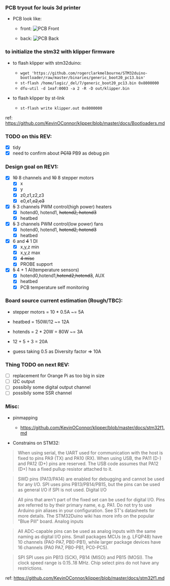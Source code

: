 ### PCB tryout for louis 3d printer
* PCB look like:
	* front:
	![PCB Front](https://raw.githubusercontent.com/louiscklaw/3D-printer-board/feature/renumbering/hardware/printer-board/renders/z_printer-board.png?raw=true "Front")

	* back:
	![PCB Back](https://raw.githubusercontent.com/louiscklaw/3D-printer-board/feature/renumbering/hardware/printer-board/renders/Z_printer-board.png?raw=true "Back")


### to initialize the stm32 with klipper firmware
* to flash klipper with stm32duino: 
    * `wget 'https://github.com/rogerclarkmelbourne/STM32duino-bootloader/raw/master/binaries/generic_boot20_pc13.bin'`
    * `st-flash /home/logic/_del/7/generic_boot20_pc13.bin 0x8000000`
    * `dfu-util -d 1eaf:0003 -a 2 -R -D out/klipper.bin`

* to flash klipper by st-link
    * `st-flash write klipper.out 0x8000000`

ref: https://github.com/KevinOConnor/klipper/blob/master/docs/Bootloaders.md

### TODO on this REV:
- [x] tidy
- [x] need to confirm about ~~PC13~~ PB9 as debug pin

### Design goal on REV1:
- [x] ~~10~~ 8 channels and ~~10~~ 8 stepper motors
    - [x] x
    - [x] y
    - [x] z0,z1,z2,z3
    - [x] e0,e1,~~e2,e3~~

- [x] ~~5~~ 3 channels PWM control(high power) heaters
    - [x] hotend0, hotend1, ~~hotend2, hotend3~~
    - [x] heatbed

- [x] ~~5~~ 3 channels PWM control(low power) fans
    - [x] hotend0, hotend1, ~~hotend2, hotend3~~
    - [x] heatbed

- [x] 6 and ~~4~~ 1 DI
    - [x] x,y,z min
    - [x] x,y,z max
    - [x] ~~4 misc~~ 
    - [x] PROBE support

- [x] ~~5~~ 4 + 1  AI(temperature sensors)
    - [x] hotend0,hotend1,~~hotend2,hotend3~~, AUX
    - [x] heatbed
    - [x] PCB temperature self monitoring

### Board source current estimation (**Rough/TBC**):
* stepper motors = 10 * 0.5A ~= 5A
* heatbed = 150W/12 ~= 12A
* hotends = 2 * 20W = 80W ~= 3A

* 12 + 5 + 3 = 20A
* guess taking 0.5 as Diversity factor => 10A

### Thing TODO on next REV:
- [ ] replacement for Orange Pi as too big in size
- [ ] I2C output
- [ ] possibily some digital output channel
- [ ] possibily some SSR channel

### Misc:
* pinmapping
    * https://github.com/KevinOConnor/klipper/blob/master/docs/stm32f1.md

* Constrains on STM32:
> When using serial, the UART used for communication with the host is fixed to pins PA9 (TX) and PA10 (RX). 
> When using USB, the PA11 (D-) and PA12 (D+) pins are reserved. 
> The USB code assumes that PA12 (D+) has a fixed pullup resistor attached to it.

> SWD pins (PA13/PA14) are enabled for debugging and cannot be used for any I/O. 
> SPI uses pins PB13/PB14/PB15, but the pins can be used as general I/O if SPI is not used.
> Digital I/O

> All pins that aren't part of the fixed set can be used for digital I/O. 
> Pins are referred to by their primary name, e.g. PA1. 
> Do not try to use Arduino pin aliases in your configuration. 
> See ST's datasheets for more details. 
> The STM32Duino wiki has more info on the popular "Blue Pill" board.
> Analog inputs

> All ADC-capable pins can be used as analog inputs with the same naming as digital I/O pins. 
> Small packages MCUs (e.g. LFQP48) have 10 channels (PA0-PA7, PB0-PB1), while larger package devices have 16 channels (PA0 PA7, PB0-PB1, PC0-PC5).

> SPI
> SPI uses pin PB13 (SCK), PB14 (MISO) and PB15 (MOSI). The clock speed range is 0.15..18 MHz.  Chip select pins do not have any restrictions.

ref: https://github.com/KevinOConnor/klipper/blob/master/docs/stm32f1.md

